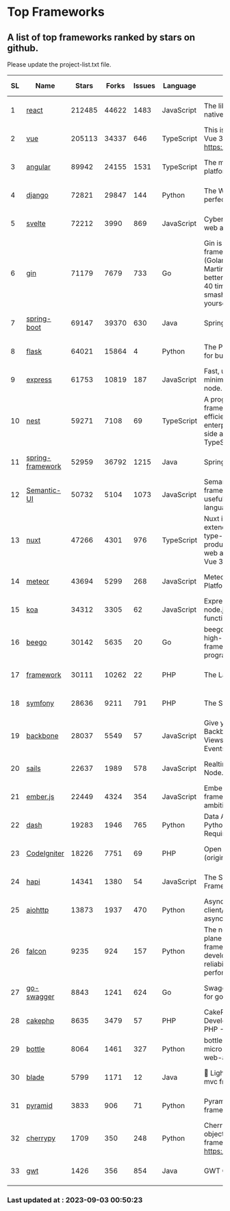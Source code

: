 # Top Frameworks
## A list of top frameworks ranked by stars on github.  
Please update the project-list.txt file.

| SL| Name  | Stars| Forks| Issues | Language | Description | Last Commit |
| --| ------| -----| ---- | ------ | -------- | ----------- | ----------- |
| 1 | [react](https://github.com/facebook/react) | 212485 | 44622 | 1483 | JavaScript | The library for web and native user interfaces | 2023-09-01 15:23:04 |
| 2 | [vue](https://github.com/vuejs/vue) | 205113 | 34337 | 646 | TypeScript | This is the repo for Vue 2. For Vue 3, go to https://github.com/vuejs/core | 2023-04-27 09:43:19 |
| 3 | [angular](https://github.com/angular/angular) | 89942 | 24155 | 1531 | TypeScript | The modern web developer’s platform | 2023-09-01 20:44:06 |
| 4 | [django](https://github.com/django/django) | 72821 | 29847 | 144 | Python | The Web framework for perfectionists with deadlines. | 2023-09-01 11:24:05 |
| 5 | [svelte](https://github.com/sveltejs/svelte) | 72212 | 3990 | 869 | JavaScript | Cybernetically enhanced web apps | 2023-08-31 15:36:38 |
| 6 | [gin](https://github.com/gin-gonic/gin) | 71179 | 7679 | 733 | Go | Gin is a HTTP web framework written in Go (Golang). It features a Martini-like API with much better performance -- up to 40 times faster. If you need smashing performance, get yourself some Gin. | 2023-08-27 08:58:36 |
| 7 | [spring-boot](https://github.com/spring-projects/spring-boot) | 69147 | 39370 | 630 | Java | Spring Boot | 2023-09-01 19:42:24 |
| 8 | [flask](https://github.com/pallets/flask) | 64021 | 15864 | 4 | Python | The Python micro framework for building web applications. | 2023-08-29 13:09:59 |
| 9 | [express](https://github.com/expressjs/express) | 61753 | 10819 | 187 | JavaScript | Fast, unopinionated, minimalist web framework for node. | 2023-05-16 01:53:48 |
| 10 | [nest](https://github.com/nestjs/nest) | 59271 | 7108 | 69 | TypeScript | A progressive Node.js framework for building efficient, scalable, and enterprise-grade server-side applications with TypeScript/JavaScript 🚀 | 2023-09-01 10:10:25 |
| 11 | [spring-framework](https://github.com/spring-projects/spring-framework) | 52959 | 36792 | 1215 | Java | Spring Framework | 2023-09-03 00:32:01 |
| 12 | [Semantic-UI](https://github.com/Semantic-Org/Semantic-UI) | 50732 | 5104 | 1073 | JavaScript | Semantic is a UI component framework based around useful principles from natural language. | 2023-01-11 17:05:32 |
| 13 | [nuxt](https://github.com/nuxt/nuxt) | 47266 | 4301 | 976 | TypeScript | Nuxt is an intuitive and extendable way to create type-safe, performant and production-grade full-stack web apps and websites with Vue 3. | 2023-09-01 14:00:20 |
| 14 | [meteor](https://github.com/meteor/meteor) | 43694 | 5299 | 268 | JavaScript | Meteor, the JavaScript App Platform | 2023-08-30 11:19:05 |
| 15 | [koa](https://github.com/koajs/koa) | 34312 | 3305 | 62 | JavaScript | Expressive middleware for node.js using ES2017 async functions | 2023-05-17 07:50:49 |
| 16 | [beego](https://github.com/beego/beego) | 30142 | 5635 | 20 | Go | beego is an open-source, high-performance web framework for the Go programming language. | 2023-08-29 12:56:51 |
| 17 | [framework](https://github.com/laravel/framework) | 30111 | 10262 | 22 | PHP | The Laravel Framework. | 2023-09-01 14:31:25 |
| 18 | [symfony](https://github.com/symfony/symfony) | 28636 | 9211 | 791 | PHP | The Symfony PHP framework | 2023-08-30 06:43:36 |
| 19 | [backbone](https://github.com/jashkenas/backbone) | 28037 | 5549 | 57 | JavaScript | Give your JS App some Backbone with Models, Views, Collections, and Events | 2023-08-10 22:05:08 |
| 20 | [sails](https://github.com/balderdashy/sails) | 22637 | 1989 | 578 | JavaScript | Realtime MVC Framework for Node.js | 2023-09-01 21:26:40 |
| 21 | [ember.js](https://github.com/emberjs/ember.js) | 22449 | 4324 | 354 | JavaScript | Ember.js - A JavaScript framework for creating ambitious web applications | 2023-08-29 16:15:38 |
| 22 | [dash](https://github.com/plotly/dash) | 19283 | 1946 | 765 | Python | Data Apps & Dashboards for Python. No JavaScript Required. | 2023-08-29 16:49:04 |
| 23 | [CodeIgniter](https://github.com/bcit-ci/CodeIgniter) | 18226 | 7751 | 69 | PHP | Open Source PHP Framework (originally from EllisLab) | 2023-04-07 17:57:13 |
| 24 | [hapi](https://github.com/hapijs/hapi) | 14341 | 1380 | 54 | JavaScript | The Simple, Secure Framework Developers Trust | 2023-04-24 22:09:20 |
| 25 | [aiohttp](https://github.com/aio-libs/aiohttp) | 13873 | 1937 | 470 | Python | Asynchronous HTTP client/server framework for asyncio and Python | 2023-08-29 23:43:24 |
| 26 | [falcon](https://github.com/falconry/falcon) | 9235 | 924 | 157 | Python | The no-magic web data plane API and microservices framework for Python developers, with a focus on reliability, correctness, and performance at scale. | 2023-08-21 21:45:34 |
| 27 | [go-swagger](https://github.com/go-swagger/go-swagger) | 8843 | 1241 | 624 | Go | Swagger 2.0 implementation for go | 2023-08-21 22:25:45 |
| 28 | [cakephp](https://github.com/cakephp/cakephp) | 8635 | 3479 | 57 | PHP | CakePHP: The Rapid Development Framework for PHP - Official Repository | 2023-08-30 14:37:24 |
| 29 | [bottle](https://github.com/bottlepy/bottle) | 8064 | 1461 | 327 | Python | bottle.py is a fast and simple micro-framework for python web-applications. | 2022-09-05 15:24:52 |
| 30 | [blade](https://github.com/lets-blade/blade) | 5799 | 1171 | 12 | Java | :rocket: Lightning fast and elegant mvc framework for Java8 | 2023-06-16 05:18:49 |
| 31 | [pyramid](https://github.com/Pylons/pyramid) | 3833 | 906 | 71 | Python | Pyramid - A Python web framework | 2023-08-25 06:36:30 |
| 32 | [cherrypy](https://github.com/cherrypy/cherrypy) | 1709 | 350 | 248 | Python | CherryPy is a pythonic, object-oriented HTTP framework.      https://cherrypy.dev | 2023-08-04 13:52:17 |
| 33 | [gwt](https://github.com/gwtproject/gwt) | 1426 | 356 | 854 | Java | GWT Open Source Project | 2023-07-03 13:48:40 |

### Last updated at : 2023-09-03 00:50:23
